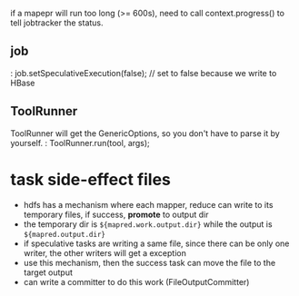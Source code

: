 
if a mapepr will run too long (>= 600s), need to call
context.progress() to tell jobtracker the status.

## job
   : job.setSpeculativeExecution(false);  // set to false because we write to HBase
## ToolRunner
   ToolRunner will get the GenericOptions, so you don't have to parse
   it by yourself.
   : ToolRunner.run(tool, args);
   
# task side-effect files
* hdfs has a mechanism where each mapper, reduce can write to its temporary
  files, if success, **promote** to output dir
* the temporary dir is `${mapred.work.output.dir}` while the output is
  `${mapred.output.dir}`
* if speculative tasks are writing a same file, since there can be only one
  writer, the other writers will get a exception
* use this mechanism, then the success task can move the file to the target
  output
* can write a committer to do this work (FileOutputCommitter)
